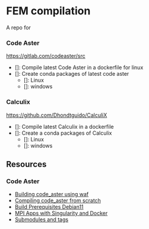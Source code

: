 # FEM compilation

A repo for 

### Code Aster

https://gitlab.com/codeaster/src

- []: Compile latest Code Aster in a dockerfile for linux
- []: Create conda packages of latest code aster
  - []: Linux
  - []: windows

### Calculix

https://github.com/Dhondtguido/CalculiX

- []: Compile latest Calculix in a dockerfile
- []: Create a conda packages of Calculix
  - []: Linux
  - []: windows 

## Resources

### Code Aster
- [Building code_aster using waf](https://code-aster.org/V2/UPLOAD/DOC/Formations/03-waf_build_system1.pdf)
- [Compiling code_aster from scratch](https://gitlab.com/codeaster-opensource-documentation/opensource-installation-development/-/blob/main/install/install-code-aster-native.md)
- [Build Prerequisites Debian11](https://gitlab.com/codeaster-opensource-documentation/opensource-installation-development/-/blob/main/install/build-prerequisites-debian11.md)
- [MPI Apps with Singularity and Docker](https://www.admin-magazine.com/HPC/Articles/MPI-Apps-with-Singularity-and-Docker)
- [Submodules and tags](https://stackoverflow.com/a/1778247)
